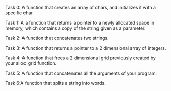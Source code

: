 Task 0: A  function that creates an array of chars, and initializes it with a specific char.

Task 1: A a function that returns a pointer to a newly allocated space in memory, which contains a copy of the string given as a parameter.

Task 2: A function that concatenates two strings.

Task 3: A function that returns a pointer to a 2 dimensional array of integers.

Task 4: A function that frees a 2 dimensional grid previously created by your alloc_grid function.

Task 5: A function that concatenates all the arguments of your program.

Task 6:A  function that splits a string into words.
